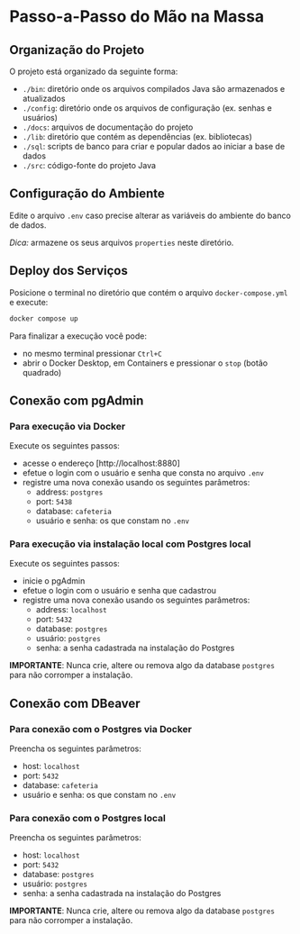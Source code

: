 # Passo-a-Passo do Mão na Massa

## Organização do Projeto

O projeto está organizado da seguinte forma:

- `./bin`: diretório onde os arquivos compilados Java são armazenados e atualizados
- `./config`: diretório onde os arquivos de configuração (ex. senhas e usuários)
- `./docs`: arquivos de documentação do projeto
- `./lib`: diretório que contém as dependências (ex. bibliotecas)
- `./sql`: scripts de banco para criar e popular dados ao iniciar a base de dados
- `./src`: código-fonte do projeto Java

## Configuração do Ambiente

Edite o arquivo `.env` caso precise alterar as variáveis do ambiente do banco de dados.

*Dica:* armazene os seus arquivos `properties` neste diretório.

## Deploy dos Serviços

Posicione o terminal no diretório que contém o arquivo `docker-compose.yml` e execute:

```sh
docker compose up
```

Para finalizar a execução você pode:

- no mesmo terminal pressionar `Ctrl+C`
- abrir o Docker Desktop, em Containers e pressionar o `stop` (botão quadrado)

## Conexão com pgAdmin

### Para execução via Docker

Execute os seguintes passos:

- acesse o endereço [http://localhost:8880]
- efetue o login com o usuário e senha que consta no arquivo `.env`
- registre uma nova conexão usando os seguintes parâmetros:
    - address: `postgres`
    - port: `5438`
    - database: `cafeteria`
    - usuário e senha: os que constam no `.env`

### Para execução via instalação local com Postgres local

Execute os seguintes passos:

- inicie o pgAdmin
- efetue o login com o usuário e senha que cadastrou
- registre uma nova conexão usando os seguintes parâmetros:
    - address: `localhost`
    - port: `5432`
    - database: `postgres`
    - usuário: `postgres`    
    - senha: a senha cadastrada na instalação do Postgres

**IMPORTANTE**: Nunca crie, altere ou remova algo da database `postgres` para não corromper a instalação.

## Conexão com DBeaver

### Para conexão com o Postgres via Docker

Preencha os seguintes parâmetros:

- host: `localhost`
- port: `5432`
- database: `cafeteria`
- usuário e senha: os que constam no `.env`

### Para conexão com o Postgres local

Preencha os seguintes parâmetros:

- host: `localhost`
- port: `5432`
- database: `postgres`
- usuário: `postgres`    
- senha: a senha cadastrada na instalação do Postgres

**IMPORTANTE**: Nunca crie, altere ou remova algo da database `postgres` para não corromper a instalação.
